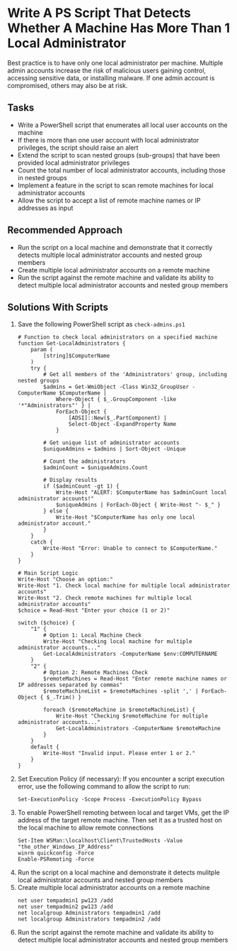 # Write A PS Script That Detects Whether A Machine Has More Than 1 Local Administrator
Best practice is to have only one local administrator per machine. Multiple admin accounts increase the risk of malicious users gaining control, accessing sensitive data, or installing malware. If one admin account is compromised, others may also be at risk.



## Tasks
- Write a PowerShell script that enumerates all local user accounts on the machine
- If there is more than one user account with local administrator privileges, the script should raise an alert
- Extend the script to scan nested groups (sub-groups) that have been provided local administrator privileges
- Count the total number of local administrator accounts, including those in nested groups
- Implement a feature in the script to scan remote machines for local administrator accounts
- Allow the script to accept a list of remote machine names or IP addresses as input


## Recommended Approach
- Run the script on a local machine and demonstrate that it correctly detects multiple local administrator accounts and nested group members
- Create multiple local administrator accounts on a remote machine
- Run the script against the remote machine and validate its ability to detect multiple local administrator accounts and nested group members


## Solutions With Scripts
1. Save the following PowerShell script as `check-admins.ps1`
   ```
   # Function to check local administrators on a specified machine
   function Get-LocalAdministrators {
       param (
           [string]$ComputerName
       )
       try {
           # Get all members of the 'Administrators' group, including nested groups
           $admins = Get-WmiObject -Class Win32_GroupUser -ComputerName $ComputerName |
               Where-Object { $_.GroupComponent -like '*"Administrators"' } |
               ForEach-Object { 
                   [ADSI]::New($_.PartComponent) | 
                   Select-Object -ExpandProperty Name 
               }
   
           # Get unique list of administrator accounts
           $uniqueAdmins = $admins | Sort-Object -Unique
   
           # Count the administrators
           $adminCount = $uniqueAdmins.Count
   
           # Display results
           if ($adminCount -gt 1) {
               Write-Host "ALERT: $ComputerName has $adminCount local administrator accounts!"
               $uniqueAdmins | ForEach-Object { Write-Host "- $_" }
           } else {
               Write-Host "$ComputerName has only one local administrator account."
           }
       }
       catch {
           Write-Host "Error: Unable to connect to $ComputerName."
       }
   }
   
   # Main Script Logic
   Write-Host "Choose an option:"
   Write-Host "1. Check local machine for multiple local administrator accounts"
   Write-Host "2. Check remote machines for multiple local administrator accounts"
   $choice = Read-Host "Enter your choice (1 or 2)"
   
   switch ($choice) {
       "1" {
           # Option 1: Local Machine Check
           Write-Host "Checking local machine for multiple administrator accounts..."
           Get-LocalAdministrators -ComputerName $env:COMPUTERNAME
       }
       "2" {
           # Option 2: Remote Machines Check
           $remoteMachines = Read-Host "Enter remote machine names or IP addresses separated by commas"
           $remoteMachineList = $remoteMachines -split ',' | ForEach-Object { $_.Trim() }
   
           foreach ($remoteMachine in $remoteMachineList) {
               Write-Host "Checking $remoteMachine for multiple administrator accounts..."
               Get-LocalAdministrators -ComputerName $remoteMachine
           }
       }
       default {
           Write-Host "Invalid input. Please enter 1 or 2."
       }
   }
   ```
2. Set Execution Policy (if necessary): If you encounter a script execution error, use the following command to allow the script to run:
   ```
   Set-ExecutionPolicy -Scope Process -ExecutionPolicy Bypass
   ```
3. To enable PowerShell remoting between local and target VMs, get the IP address of the target remote machine. Then set it as a trusted host on the local machine to allow remote connections
   ```
   Set-Item WSMan:\localhost\Client\TrustedHosts -Value "the_other_Windows_IP_Address"
   winrm quickconfig -Force
   Enable-PSRemoting -Force
   ```
4. Run the script on a local machine and demonstrate it detects mulitple local administrator accounts and nested group members
5. Create multiple local administrator accounts on a remote machine
   ```
   net user tempadmin1 pw123 /add
   net user tempadmin2 pw123 /add
   net localgroup Administrators tempadmin1 /add
   net localgroup Administrators tempadmin2 /add
   ```
6. Run the script against the remote machine and validate its ability to detect multiple local administrator accounts and nested group members

   
